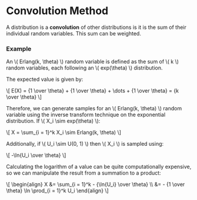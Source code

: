 # Convolution Method

A distribution is a **convolution** of other distributions is it is the sum of their individual random variables. This sum can be weighted.

### Example

An \\( Erlang(k, \\theta) \\) random variable is defined as the sum of \\( k \\) random variables, each following an \\( exp(\\theta) \\) distribution.

The expected value is given by:

\\[
E(X) = {1 \\over \\theta} + {1 \\over \\theta} + \\dots + {1 \\over \\theta} = {k \\over \\theta}
\\]

Therefore, we can generate samples for an \\( Erlang(k, \\theta) \\) random variable using the inverse transform technique on the exponential distribution. If \\( X_i \\sim exp(\\theta) \\):

\\[
X = \\sum_{i = 1}^k X_i \\sim Erlang(k, \\theta)
\\]

Additionally, if \\( U_i \\sim U(0, 1) \\) then \\( X_i \\) is sampled using:

\\[
-\\ln{U_i \\over \\theta}
\\]

Calculating the logarithm of a value can be quite computationally expensive, so we can manipulate the result from a summation to a product:

\\[
\\begin{align}
X &= \\sum_{i = 1}^k - {\\ln{U_i} \\over \\theta} \\\\
  &= - {1 \\over \\theta} \\ln \\prod_{i = 1}^k U_i
\\end{align}
\\]
